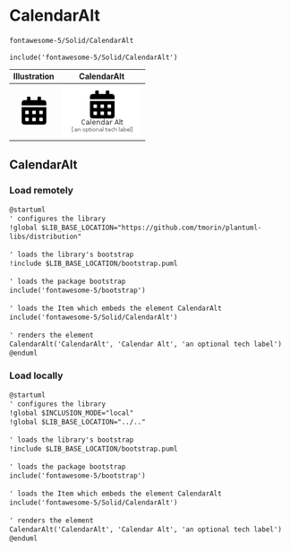 # CalendarAlt


```text
fontawesome-5/Solid/CalendarAlt
```

```text
include('fontawesome-5/Solid/CalendarAlt')
```



| Illustration | CalendarAlt |
| :---: | :---: |
| ![illustration for Illustration](../../fontawesome-5/Solid/CalendarAlt.png) | ![illustration for CalendarAlt](../../fontawesome-5/Solid/CalendarAlt.Local.png) |




## CalendarAlt

### Load remotely
```plantuml
@startuml
' configures the library
!global $LIB_BASE_LOCATION="https://github.com/tmorin/plantuml-libs/distribution"

' loads the library's bootstrap
!include $LIB_BASE_LOCATION/bootstrap.puml

' loads the package bootstrap
include('fontawesome-5/bootstrap')

' loads the Item which embeds the element CalendarAlt
include('fontawesome-5/Solid/CalendarAlt')

' renders the element
CalendarAlt('CalendarAlt', 'Calendar Alt', 'an optional tech label')
@enduml
```

### Load locally
```plantuml
@startuml
' configures the library
!global $INCLUSION_MODE="local"
!global $LIB_BASE_LOCATION="../.."

' loads the library's bootstrap
!include $LIB_BASE_LOCATION/bootstrap.puml

' loads the package bootstrap
include('fontawesome-5/bootstrap')

' loads the Item which embeds the element CalendarAlt
include('fontawesome-5/Solid/CalendarAlt')

' renders the element
CalendarAlt('CalendarAlt', 'Calendar Alt', 'an optional tech label')
@enduml
```

